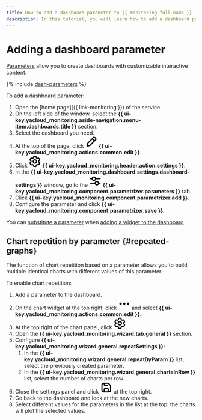 ```yaml
---
title: How to add a dashboard parameter to {{ monitoring-full-name }}
description: In this tutorial, you will learn how to add a dashboard parameter to {{ monitoring-name }}.
---
```


# Adding a dashboard parameter

[Parameters](../../concepts/visualization/dashboard.md#parameterization) allow you to create dashboards with customizable interactive content.

{% include [dash-parameters](../../../_includes/monitoring/dash-parameters.md) %}

To add a dashboard parameter:

1. Open the [home page]({{ link-monitoring }}) of the service.
1. On the left side of the window, select the **{{ ui-key.yacloud_monitoring.aside-navigation.menu-item.dashboards.title }}** section.
1. Select the dashboard you need.
1. At the top of the page, click ![image](../../../_assets/console-icons/pencil.svg) **{{ ui-key.yacloud_monitoring.actions.common.edit }}**.
1. Click ![image](../../../_assets/console-icons/gear.svg) **{{ ui-key.yacloud_monitoring.header.action.settings }}**.
1. In the **{{ ui-key.yacloud_monitoring.dashboard.settings.dashboard-settings }}** window, go to the ![image](../../../_assets/console-icons/sliders.svg) **{{ ui-key.yacloud_monitoring.component.parametrizer.parameters }}** tab.
1. Click **{{ ui-key.yacloud_monitoring.component.parametrizer.add }}**.
1. Configure the parameter and click **{{ ui-key.yacloud_monitoring.component.parametrizer.save }}**.

You can [substitute a parameter](../../concepts/visualization/dashboard.md#templates) when [adding a widget to the dashboard](add-widget.md).

## Chart repetition by parameter {#repeated-graphs}

The function of chart repetition based on a parameter allows you to build multiple identical charts with different values of this parameter.

To enable chart repetition:

1. Add a parameter to the dashboard.
1. On the chart widget at the top right, click ![image](../../../_assets/console-icons/ellipsis.svg) and select **{{ ui-key.yacloud_monitoring.actions.common.edit }}**.
1. At the top right of the chart panel, click ![image](../../../_assets/console-icons/gear.svg).
1. Open the **{{ ui-key.yacloud_monitoring.wizard.tab.general }}** section.
1. Configure **{{ ui-key.yacloud_monitoring.wizard.general.repeatSettings }}**:
   1. In the **{{ ui-key.yacloud_monitoring.wizard.general.repeatByParam }}** list, select the previously created parameter.
   1. In the **{{ ui-key.yacloud_monitoring.wizard.general.chartsInRow }}** list, select the number of charts per row.
1. Close the settings panel and click ![image](../../../_assets/console-icons/floppy-disk.svg) at the top right.
1. Go back to the dashboard and look at the new charts.
1. Select different values for the parameters in the list at the top: the charts will plot the selected values.
